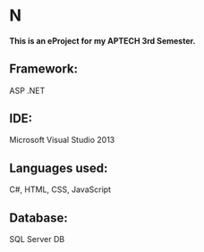 # N
#### This is an eProject for my APTECH 3rd Semester. 
## Framework:
ASP .NET
## IDE:
Microsoft Visual Studio 2013
## Languages used:
C#, HTML, CSS, JavaScript
## Database:
SQL Server DB
